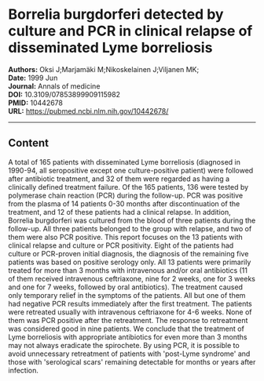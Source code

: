 # Borrelia burgdorferi detected by culture and PCR in clinical relapse of disseminated Lyme borreliosis

**Authors:** Oksi J;Marjamäki M;Nikoskelainen J;Viljanen MK;  
**Date:** 1999 Jun  
**Journal:** Annals of medicine  
**DOI:** 10.3109/07853899909115982  
**PMID:** 10442678  
**URL:** https://pubmed.ncbi.nlm.nih.gov/10442678/

---

## Content

A total of 165 patients with disseminated Lyme borreliosis (diagnosed in 1990-94, all seropositive except one culture-positive patient) were followed after antibiotic treatment, and 32 of them were regarded as having a clinically defined treatment failure. Of the 165 patients, 136 were tested by polymerase chain reaction (PCR) during the follow-up. PCR was positive from the plasma of 14 patients 0-30 months after discontinuation of the treatment, and 12 of these patients had a clinical relapse. In addition, Borrelia burgdorferi was cultured from the blood of three patients during the follow-up. All three patients belonged to the group with relapse, and two of them were also PCR positive. This report focuses on the 13 patients with clinical relapse and culture or PCR positivity. Eight of the patients had culture or PCR-proven initial diagnosis, the diagnosis of the remaining five patients was based on positive serology only. All 13 patients were primarily treated for more than 3 months with intravenous and/or oral antibiotics (11 of them received intravenous ceftriaxone, nine for 2 weeks, one for 3 weeks and one for 7 weeks, followed by oral antibiotics). The treatment caused only temporary relief in the symptoms of the patients. All but one of them had negative PCR results immediately after the first treatment. The patients were retreated usually with intravenous ceftriaxone for 4-6 weeks. None of them was PCR positive after the retreatment. The response to retreatment was considered good in nine patients. We conclude that the treatment of Lyme borreliosis with appropriate antibiotics for even more than 3 months may not always eradicate the spirochete. By using PCR, it is possible to avoid unnecessary retreatment of patients with 'post-Lyme syndrome' and those with 'serological scars' remaining detectable for months or years after infection.
